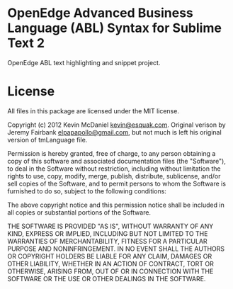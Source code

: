 OpenEdge Advanced Business Language (ABL) Syntax for Sublime Text 2
===================================================================

OpenEdge ABL text highlighting and snippet project.  

License
=======

All files in this package are licensed under the MIT license.

Copyright (c) 2012 Kevin McDaniel <kevin@esquak.com>.
Original verison by Jeremy Fairbank <elpapapollo@gmail.com>, but not much is left 
his original version of tmLanguage file.

Permission is hereby granted, free of charge, to any person obtaining a copy
of this software and associated documentation files (the "Software"), to deal
in the Software without restriction, including without limitation the rights
to use, copy, modify, merge, publish, distribute, sublicense, and/or sell
copies of the Software, and to permit persons to whom the Software is
furnished to do so, subject to the following conditions:

The above copyright notice and this permission notice shall be included in
all copies or substantial portions of the Software.

THE SOFTWARE IS PROVIDED "AS IS", WITHOUT WARRANTY OF ANY KIND, EXPRESS OR
IMPLIED, INCLUDING BUT NOT LIMITED TO THE WARRANTIES OF MERCHANTABILITY,
FITNESS FOR A PARTICULAR PURPOSE AND NONINFRINGEMENT. IN NO EVENT SHALL THE
AUTHORS OR COPYRIGHT HOLDERS BE LIABLE FOR ANY CLAIM, DAMAGES OR OTHER
LIABILITY, WHETHER IN AN ACTION OF CONTRACT, TORT OR OTHERWISE, ARISING FROM,
OUT OF OR IN CONNECTION WITH THE SOFTWARE OR THE USE OR OTHER DEALINGS IN
THE SOFTWARE.
